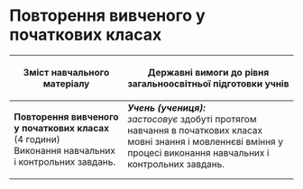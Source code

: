# Повторення вивченого у початкових класах     
<table>
<thead>
  <tr>
    <th width="40%" align="center"><p>Зміст навчального матеріалу</p></td>
    <th width="60%" align="center"><p>Державні вимоги до рівня загальноосвітньої підготовки учнів</p></td>
  </tr>
</thead>
<tbody>
  <tr>
    <td width="40%" style="vertical-align:top !important;">
    <p><b>Повторення вивченого у початкових класах</b> (4 години)<br>
Виконання навчальних і контрольних завдань.</td>
    <td width="60%" style="vertical-align:top !important;">
<i><b>Учень (учениця):</b></i><br>
<i>застосовує</i> здобуті протягом навчання в початкових класах мовні знання і мовленнєві вміння у процесі виконання навчальних і контрольних завдань.</td>
  </tr>
</tbody>
</table>